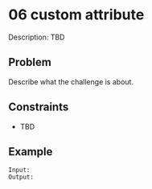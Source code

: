 # 06 custom attribute

Description: TBD

## Problem

Describe what the challenge is about.

## Constraints

- TBD

## Example

```
Input:
Output:
```
